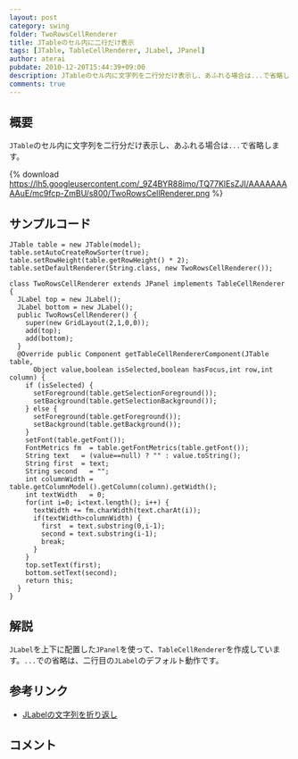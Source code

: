 ```yaml
---
layout: post
category: swing
folder: TwoRowsCellRenderer
title: JTableのセル内に二行だけ表示
tags: [JTable, TableCellRenderer, JLabel, JPanel]
author: aterai
pubdate: 2010-12-20T15:44:39+09:00
description: JTableのセル内に文字列を二行分だけ表示し、あふれる場合は...で省略します。
comments: true
---
```

## 概要
`JTable`のセル内に文字列を二行分だけ表示し、あふれる場合は`...`で省略します。

{% download https://lh5.googleusercontent.com/_9Z4BYR88imo/TQ77KlEsZJI/AAAAAAAAAuE/mc9fcp-ZmBU/s800/TwoRowsCellRenderer.png %}

## サンプルコード
<pre class="prettyprint"><code>JTable table = new JTable(model);
table.setAutoCreateRowSorter(true);
table.setRowHeight(table.getRowHeight() * 2);
table.setDefaultRenderer(String.class, new TwoRowsCellRenderer());
</code></pre>

<pre class="prettyprint"><code>class TwoRowsCellRenderer extends JPanel implements TableCellRenderer {
  JLabel top = new JLabel();
  JLabel bottom = new JLabel();
  public TwoRowsCellRenderer() {
    super(new GridLayout(2,1,0,0));
    add(top);
    add(bottom);
  }
  @Override public Component getTableCellRendererComponent(JTable table,
      Object value,boolean isSelected,boolean hasFocus,int row,int column) {
    if (isSelected) {
      setForeground(table.getSelectionForeground());
      setBackground(table.getSelectionBackground());
    } else {
      setForeground(table.getForeground());
      setBackground(table.getBackground());
    }
    setFont(table.getFont());
    FontMetrics fm  = table.getFontMetrics(table.getFont());
    String text   = (value==null) ? "" : value.toString();
    String first  = text;
    String second   = "";
    int columnWidth = table.getColumnModel().getColumn(column).getWidth();
    int textWidth   = 0;
    for(int i=0; i&lt;text.length(); i++) {
      textWidth += fm.charWidth(text.charAt(i));
      if(textWidth&gt;columnWidth) {
        first  = text.substring(0,i-1);
        second = text.substring(i-1);
        break;
      }
    }
    top.setText(first);
    bottom.setText(second);
    return this;
  }
}
</code></pre>

## 解説
`JLabel`を上下に配置した`JPanel`を使って、`TableCellRenderer`を作成しています。`...`での省略は、二行目の`JLabel`のデフォルト動作です。

## 参考リンク
- [JLabelの文字列を折り返し](http://terai.xrea.jp/Swing/GlyphVector.html)

<!-- dummy comment line for breaking list -->

## コメント
